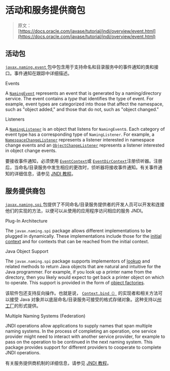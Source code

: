 # 活动和服务提供商包

> 原文： [https://docs.oracle.com/javase/tutorial/jndi/overview/event.html](https://docs.oracle.com/javase/tutorial/jndi/overview/event.html)

## 活动包

[`javax.naming.event` ](https://docs.oracle.com/javase/8/docs/api/javax/naming/event/package-summary.html)包中包含用于支持命名和目录服务中的事件通知的类和接口。事件通知在跟踪中详细描述。

Events

A [`NamingEvent`](https://docs.oracle.com/javase/8/docs/api/javax/naming/event/NamingEvent.html) represents an event that is generated by a naming/directory service. The event contains a _type_ that identifies the type of event. For example, event types are categorized into those that affect the namespace, such as "object added," and those that do not, such as "object changed."

Listeners

A [`NamingListener`](https://docs.oracle.com/javase/8/docs/api/javax/naming/event/NamingListener.html) is an object that listens for `NamingEvent`s. Each category of event type has a corresponding type of `NamingListener`. For example, a [`NamespaceChangeListener`](https://docs.oracle.com/javase/8/docs/api/javax/naming/event/NamespaceChangeListener.html) represents a listener interested in namespace change events and an [`ObjectChangeListener`](https://docs.oracle.com/javase/8/docs/api/javax/naming/event/ObjectChangeListener.html) represents a listener interested in object change events.

要接收事件通知，必须使用 [`EventContext`](https://docs.oracle.com/javase/8/docs/api/javax/naming/event/EventContext.html)或 [`EventDirContext`](https://docs.oracle.com/javase/8/docs/api/javax/naming/event/EventDirContext.html)注册侦听器。注册后，当命名/目录服务中发生相应的更改时，侦听器将接收事件通知。有关事件通知的详细信息，请参见 [JNDI 教程](https://docs.oracle.com/javase/jndi/tutorial/beyond/event/index.html)。

## 服务提供商包

[`javax.naming.spi` ](https://docs.oracle.com/javase/8/docs/api/javax/naming/spi/package-summary.html)包提供了不同命名/目录服务提供者的开发人员可以开发和连接他们的实现的方法，以便可以从使用的应用程序访问相应的服务 JNDI。

Plug-In Architecture

The `javax.naming.spi` package allows different implementations to be plugged in dynamically. These implementations include those for the [initial context](../ops/index.html) and for contexts that can be reached from the initial context.

Java Object Support

The `javax.naming.spi` package supports implementors of [lookup](../ops/lookup.html) and related methods to return Java objects that are natural and intuitive for the Java programmer. For example, if you look up a printer name from the directory, then you likely would expect to get back a printer object on which to operate. This support is provided in the form of [object factories](../objects/index.html#OBJFAC).

该软件包还支持反向操作。也就是说， [`Context.bind（）`](https://docs.oracle.com/javase/8/docs/api/javax/naming/Context.html#bind-javax.naming.Name-java.lang.Object-) 的实现者和相关方法可以接受 Java 对象并以底层命名/目录服务可接受的格式存储对象。这种支持以[州工厂](../objects/index.html#STATEFAC)的形式提供。

Multiple Naming Systems (Federation)

JNDI operations allow applications to supply names that span multiple naming systems. In the process of completing an operation, one service provider might need to interact with another service provider, for example to pass on the operation to be continued in the next naming system. This package provides support for different providers to cooperate to complete JNDI operations.

有关服务提供商机制的详细信息，请参见 [JNDI 教程](https://docs.oracle.com/javase/jndi/tutorial/provider/index.html)。